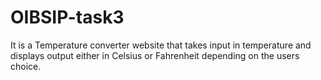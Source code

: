 # OIBSIP-task3
It is a Temperature converter website that takes input in temperature and displays output either in Celsius or Fahrenheit depending on the users choice.
